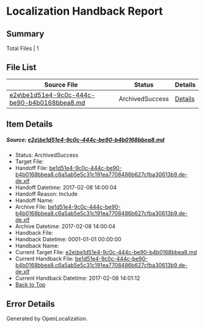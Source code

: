 # <a name='report-top'></a> Localization Handback Report

## Summary
 Total Files | 1

## File List
 Source File | Status | Details 
 ----------- | ------ | ------- 
 [e2e\be1d51e4-9c0c-444c-be90-b4b0168bbea8.md](https://github.com/OpenLocalizationTestOrg/ol-test0/blob/4aae4df8034e9cf7fe3577cd9cc24656779db2f6/e2e/be1d51e4-9c0c-444c-be90-b4b0168bbea8.md) | ArchivedSuccess | [Details](#9fdc8d7f8b6e27c8862e4e70540b88d0006ef8652)

## Item Details
##### <a name='9fdc8d7f8b6e27c8862e4e70540b88d0006ef8652'></a> Source: [e2e\be1d51e4-9c0c-444c-be90-b4b0168bbea8.md](https://github.com/OpenLocalizationTestOrg/ol-test0/blob/4aae4df8034e9cf7fe3577cd9cc24656779db2f6/e2e/be1d51e4-9c0c-444c-be90-b4b0168bbea8.md)
* Status: ArchivedSuccess
* Target File: 
* Handoff File: [be1d51e4-9c0c-444c-be90-b4b0168bbea8.c6a5ab5e5c31c191ea7708486b627cfba30613b9.de-de.xlf](https://github.com/OpenLocalizationTestOrg/ol-test0-handoff/blob/18a225348e0bde34835ea0ae627ed879a7284517/ol-handoff/OpenLocalizationTestOrg/ol-test0-dede/shujia/ht/be1d51e4-9c0c-444c-be90-b4b0168bbea8.c6a5ab5e5c31c191ea7708486b627cfba30613b9.de-de.xlf)
* Handoff Datetime: 2017-02-08 14:00:04
* Handoff Reason: Include
* Handoff Name: 
* Archive File: [be1d51e4-9c0c-444c-be90-b4b0168bbea8.c6a5ab5e5c31c191ea7708486b627cfba30613b9.de-de.xlf](https://github.com/OpenLocalizationTestOrg/ol-test0-handoff/blob/0a1845ed2bb772d74d2839b510c2bbb9fe000171/ol-archive/OpenLocalizationTestOrg/ol-test0-dede/shujia/ht/be1d51e4-9c0c-444c-be90-b4b0168bbea8.c6a5ab5e5c31c191ea7708486b627cfba30613b9.de-de.xlf)
* Archive Datetime: 2017-02-08 14:00:04
* Handback File: 
* Handback Datetime: 0001-01-01 00:00:00
* Handback Name: 
* Current Target File: [e2e\be1d51e4-9c0c-444c-be90-b4b0168bbea8.md](https://github.com/OpenLocalizationTestOrg/ol-test0-dede/blob/00be3c6f979d28e5b1b2a52011ff59bcdfc19519/e2e/be1d51e4-9c0c-444c-be90-b4b0168bbea8.md)
* Current Handback File: [be1d51e4-9c0c-444c-be90-b4b0168bbea8.c6a5ab5e5c31c191ea7708486b627cfba30613b9.de-de.xlf](https://github.com/OpenLocalizationTestOrg/ol-test0-handback/blob/9e30a2bffe404e5c7c2b443a50749756c3f0e6f6/ol-handback/OpenLocalizationTestOrg/ol-test0-dede/shujia/ht/be1d51e4-9c0c-444c-be90-b4b0168bbea8.c6a5ab5e5c31c191ea7708486b627cfba30613b9.de-de.xlf)
* Current Handback Datetime: 2017-02-08 14:01:12
* [Back to Top](#report-top)


## Error Details

Generated by OpenLocalization.
